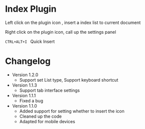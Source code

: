 # Index Plugin

Left click on the plugin icon , insert a index list to current document

Right click on the plugin icon, call up the settings panel

`CTRL+ALT+I ` Quick Insert

# Changelog

- Version 1.2.0
  - Support set List type, Support keyboard shortcut
- Version 1.1.3
  - Support tab interface settings
- Version 1.1.1
  - Fixed a bug
- Version 1.1.0
  - Added support for setting whether to insert the icon
  - Cleaned up the code
  - Adapted for mobile devices